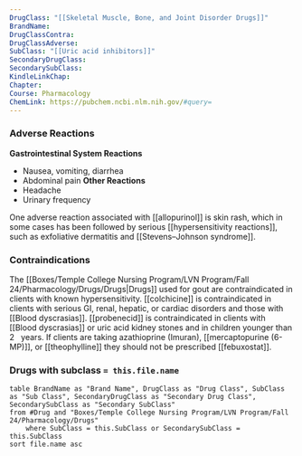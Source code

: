 ```yaml
---
DrugClass: "[[Skeletal Muscle, Bone, and Joint Disorder Drugs]]"
BrandName: 
DrugClassContra: 
DrugClassAdverse: 
SubClass: "[[Uric acid inhibitors]]"
SecondaryDrugClass: 
SecondarySubClass: 
KindleLinkChap: 
Chapter: 
Course: Pharmacology
ChemLink: https://pubchem.ncbi.nlm.nih.gov/#query=
---
```

### Adverse Reactions 
**Gastrointestinal System Reactions**
- Nausea, vomiting, diarrhea 
- Abdominal pain 
**Other Reactions**
- Headache 
- Urinary frequency 

One adverse reaction associated with [[allopurinol]] is skin rash, which in some cases has been followed by serious [[hypersensitivity reactions]], such as exfoliative dermatitis and [[Stevens–Johnson syndrome]].

### Contraindications
The [[Boxes/Temple College Nursing Program/LVN Program/Fall 24/Pharmacology/Drugs/Drugs|Drugs]] used for gout are contraindicated in clients with known hypersensitivity. [[colchicine]] is contraindicated in clients with serious GI, renal, hepatic, or cardiac disorders and those with [[Blood dyscrasias]]. [[probenecid]] is contraindicated in clients with [[Blood dyscrasias]] or uric acid kidney stones and in children younger than 2   years. If clients are taking azathioprine (Imuran), [[mercaptopurine (6-MP)]], or [[theophylline]] they should not be prescribed [[febuxostat]].

### Drugs with subclass `= this.file.name`
```dataview
table BrandName as "Brand Name", DrugClass as "Drug Class", SubClass as "Sub Class", SecondaryDrugClass as "Secondary Drug Class", SecondarySubClass as "Secondary SubClass"
from #Drug and "Boxes/Temple College Nursing Program/LVN Program/Fall 24/Pharmacology/Drugs" 
	where SubClass = this.SubClass or SecondarySubClass = this.SubClass
sort file.name asc
```

